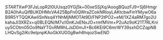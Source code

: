 $START$XwP3FJsLopR2l0UUsqz0YGj5k+00xeSSjXq/AoogBQuzFJ9+Sj6HmgrB2A0hAuQifBUKDHMxVA425BpFn0QWraZCokNRIoyLAKtcbwFmYMywO6aB9R5YTQQKAwIlSnNsq4YNhMjNMOTAt9D/FNP2tPO2+eM/1XZ4aRM7go2UkahaJI3XRZx+q0BLEQN/M7v/I0nKJxENxJO+rmfMVm+P2uAz9oK21T7RLKniuy5COtm05Oo9NaYTGvRM9hLJsD0mJI+Bc6KEi9C6mrWY39sxhDCZqpN8LHQvSg2iKc9eIpnpKAoGkXUG0gBwh6hqozSw$END$